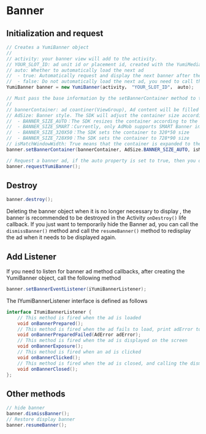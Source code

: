 # Banner

## Initialization and request
```java
// Creates a YumiBanner object
//
// activity: your banner view will add to the activity.
// YOUR_SLOT_ID: ad unit id or placement id, created with the YumiMediation platform
// auto: Whether to automatically load the next ad
//  - true: Automatically request and display the next banner after the banner has failed to load or show for a certain amount of time
//  - false: Do not automatically load the next ad, you need to call the requestYumiBanner() method again to display the next one.
YumiBanner banner = new YumiBanner(activity， "YOUR_SLOT_ID"， auto);

// Must pass the base information by the setBannerContainer method to the SDK, otherwise there will be no ad to load.
// 
// bannerContainer: ad coantiner(ViewGroup), Ad content will be filled in this container. The SDK will adjust the size of the incoming container according to the screen size. For example, if the width of the incoming container exceeds the width of the screen, it will automatically reduce the width of the container and adjust the height of the container accordingly.
// AdSize: Banner style. The SDK will adjust the container size according to the style, there are 4 styles, as followed
//  - BANNER_SIZE_AUTO：The SDK resizes the container according to the screen size. If it detects that the device is a mobile phone, set the container size to 320 * 50; if the device is a tablet, set the container size to 728 * 90
//  - BANNER_SIZE_SMART：Currently, only AdMob supports SMART Banner in the three-party network, and other networks directly return no ads. Please refer to AdMob SMART_BANNER for details.
//  - BANNER_SIZE_320X50：The SDK sets the container to 320*50 size
//  - BANNER_SIZE_728X90：The SDK sets the container to 728*90 size
// isMatchWindowWidth: True means that the container is expanded to the same width as the screen (valid only in portrait), with a height to width ratio of 1:8 (BANNER_SIZE_728X90) or 1:6.4 (non-BANNER_SIZE_728X90)
banner.setBannerContainer(bannerContainer, AdSize.BANNER_SIZE_AUTO, isMatchWindowWidth);

// Request a banner ad, if the auto property is set to true, then you only need to call this method once.
banner.requestYumiBanner();
```

## Destroy

```java
banner.destroy();
```

Deleting the banner object when it is no longer necessary to display , the banner is recommended to be destroyed in the Activity `onDestroy()` life callback. If you just want to temporarily hide the Banner ad, you can call the `dismissBanner()` method and call the `resumeBanner()` method to redisplay the ad when it needs to be displayed again.

## Add Listener

If you need to listen for banner ad method callbacks, after creating the YumiBanner object, call the following method

```java
banner.setBannerEventListener(iYumiBannerListener);
```

The IYumiBannerListener interface is defined as follows

```java
interface IYumiBannerListener {
    // This method is fired when the ad is loaded
    void onBannerPrepared();
    // This method is fired when the ad fails to load, print adError to view the error details
    void onBannerPreparedFailed(AdError adError);
    // This method is fired when the ad is displayed on the screen
    void onBannerExposure();
    // This method is fired when an ad is clicked
    void onBannerClicked();
    // This method is fired when the ad is closed, and calling the dismissBanner() method does not trigger this method.
    void onBannerClosed();
};
```

## Other methods
```java
// hide banner
banner.dismissBanner();
// Restore display banner
banner.resumeBanner();
```